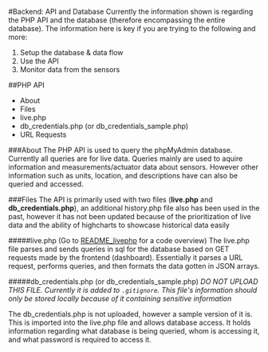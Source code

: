 #Backend: API and Database
Currently the information shown is regarding the PHP API and the database (therefore encompassing the entire database). The information here is key if you are trying to the following and more:
  1. Setup the database & data flow
  2. Use the API
  3. Monitor data from the sensors

##PHP API
* About
* Files
 * live.php
 * db\_credentials.php (or db\_credentials\_sample.php)
* URL Requests

###About
The PHP API is used to query the phpMyAdmin database. Currently all queries are for live data. Queries mainly are used to aquire information and measurements/actuator data about sensors. However other information such as units, location, and descriptions have can also be queried and accessed. 

###Files
The API is primarily used with two files (__live.php__ and __db\_credentials.php__), an additional history.php file also has been used in the past, however it has not been updated because of the prioritization of live data and the ability of highcharts to showcase historical data easily

#####live.php (Go to [README_livephp](./docs/README_livephp.md) for a code overview)
The live.php file parses and sends queries in sql for the database based on GET requests made by the frontend (dashboard). Essentially it parses a URL request, performs queries, and then formats the data gotten in JSON arrays. 

#####db\_credentials.php (or db\_credentials_sample.php)
_DO NOT UPLOAD THIS FILE. Currently it is added to `.gitignore`. This file's information should only be stored locally because of it containing sensitive information_

The db_credentials.php is not uploaded, however a sample version of it is. This is imported into the live.php file and allows database access. It holds information regarding what database is being queried, whom is accessing it, and what password is required to access it.
